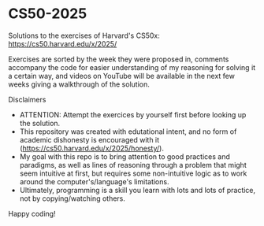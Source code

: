 # CS50-2025
Solutions to the exercises of Harvard's CS50x: https://cs50.harvard.edu/x/2025/

Exercises are sorted by the week they were proposed in, comments accompany the code for easier understanding of my reasoning for solving it a certain way, and videos on YouTube will be available in the next few weeks giving a walkthrough of the solution.

Disclaimers
* ATTENTION: Attempt the exercices by yourself first before looking up the solution.
* This repository was created with edutational intent, and no form of academic dishonesty is encouraged with it (https://cs50.harvard.edu/x/2025/honesty/).
* My goal with this repo is to bring attention to good practices and paradigms, as well as lines of reasoning through a problem that might seem intuitive at first, but requires some non-intuitive logic as to work around the computer's/language's limitations.
* Ultimately, programming is a skill you learn with lots and lots of practice, not by copying/watching others.

Happy coding!
